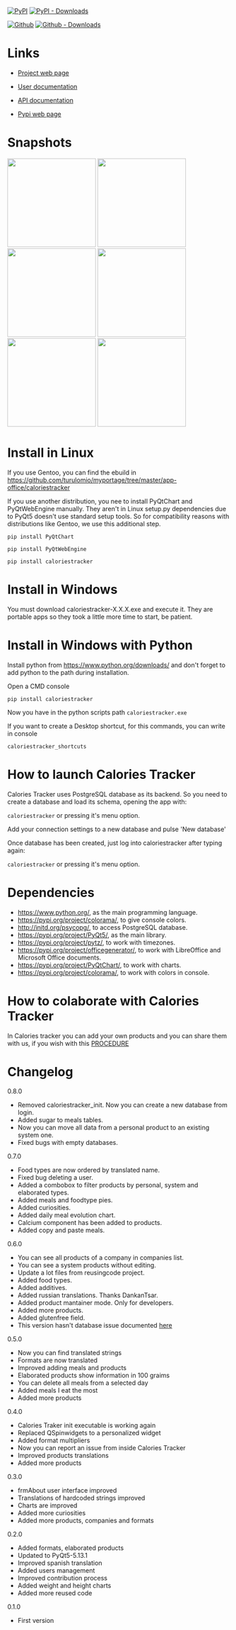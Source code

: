 [![PyPI](https://img.shields.io/pypi/v/caloriestracker)](https://pypi.org/project/caloriestracker/) [![PyPI - Downloads](https://img.shields.io/pypi/dm/caloriestracker)](https://pypi.org/project/caloriestracker/)

[![Github](https://img.shields.io/github/stars/turulomio/caloriestracker?style=social)](https://github.com/turulomio/caloriestracker/) [![Github - Downloads](https://shields.io/github/downloads/turulomio/caloriestracker/total )](https://github.com/turulomio/caloriestracker/)

Links
=====
* [Project web page](https://turulomio.github.io/caloriestracker/)

* [User documentation](https://turulomio.github.io/caloriestracker/doc/CONTENTS.html)

* [API documentation](http://turulomio.users.sourceforge.net/doxygen/caloriestracker/)

* [Pypi web page](https://pypi.org/project/caloriestracker/)

Snapshots
=========
        
<img src="doc/Screenshot_20191029_194701.png" height="200"/> <img src="doc/Screenshot_20191029_194726.png" height="200"/> <img src="doc/Screenshot_20191029_194824.png" height="200"/> <img src="doc/Screenshot_20191029_194920.png" height="200"/> <img src="doc/Screenshot_20191029_195007.png" height="200"/> <img src="doc/Screenshot_20191029_195038.png" height="200"/> 

Install in Linux
================
If you use Gentoo, you can find the ebuild in https://github.com/turulomio/myportage/tree/master/app-office/caloriestracker

If you use another distribution, you nee to install PyQtChart and PyQtWebEngine manually. They aren't in Linux setup.py dependencies due to PyQt5 doesn't use standard setup tools. So for compatibility reasons with distributions like Gentoo, we use this additional step.

`pip install PyQtChart`

`pip install PyQtWebEngine`

`pip install caloriestracker`

Install in Windows
==================

You must download caloriestracker-X.X.X.exe and execute it. They are portable apps so they took a little more time to start, be patient.

Install in Windows with Python
==============================
Install python from https://www.python.org/downloads/ and don't forget to add python to the path during installation.

Open a CMD console

`pip install caloriestracker`

Now you have in the python scripts path `caloriestracker.exe`

If you want to create a Desktop shortcut, for this commands, you can write in console

`caloriestracker_shortcuts`

How to launch Calories Tracker
==============================
Calories Tracker uses PostgreSQL database as its backend. So you need to create a database and load its schema, opening the app with:

`caloriestracker` or pressing it's menu option.

Add your connection settings to a new database and pulse 'New database'

Once database has been created, just log into caloriestracker after typing again:

`caloriestracker` or pressing it's menu option.

Dependencies
============
* https://www.python.org/, as the main programming language.
* https://pypi.org/project/colorama/, to give console colors.
* http://initd.org/psycopg/, to access PostgreSQL database.
* https://pypi.org/project/PyQt5/, as the main library.
* https://pypi.org/project/pytz/, to work with timezones.
* https://pypi.org/project/officegenerator/, to work with LibreOffice and Microsoft Office documents.
* https://pypi.org/project/PyQtChart/, to work with charts.
* https://pypi.org/project/colorama/, to work with colors in console.

How to colaborate with Calories Tracker
=======================================

In Calories tracker you can add your own products and you can share them with us, if you wish with this [PROCEDURE](COLLABORATION.md)

Changelog
=========
0.8.0
  * Removed caloriestracker_init. Now you can create a new database from login.
  * Added sugar to meals tables.
  * Now you can move all data from a personal product to an existing system one.
  * Fixed bugs with empty databases.

0.7.0
  * Food types are now ordered by translated name.
  * Fixed bug deleting a user.
  * Added a combobox to filter products by personal, system and elaborated types.
  * Added meals and foodtype pies.
  * Added curiosities.
  * Added daily meal evolution chart.
  * Calcium component has been added to products.
  * Added copy and paste meals.

0.6.0
  * You can see all products of a company in companies list.
  * You can see a system products without editing.
  * Update a lot files from reusingcode project.
  * Added food types.
  * Added additives.
  * Added russian translations. Thanks DankanTsar.
  * Added product mantainer mode. Only for developers.
  * Added more products.
  * Added glutenfree field.
  * This version hasn't database issue documented [here](https://github.com/turulomio/caloriestracker/blob/master/doc/DATABASE_ISSUES.md)

0.5.0
  * Now you can find translated strings
  * Formats are now translated
  * Improved adding meals and products
  * Elaborated products show information in 100 graims
  * You can delete all meals from a selected day
  * Added meals I eat the most
  * Added more products

0.4.0
  * Calories Traker init executable is working again
  * Replaced QSpinwidgets to a personalized widget
  * Added format multipliers
  * Now you can report an issue from inside Calories Tracker
  * Improved products translations
  * Added more products

0.3.0
  * frmAbout user interface improved
  * Translations of hardcoded strings improved
  * Charts are improved
  * Added more curiosities
  * Added more products, companies and formats

0.2.0
  * Added formats, elaborated products
  * Updated to PyQt5-5.13.1
  * Improved spanish translation
  * Added users management
  * Improved contribution process
  * Added weight and height charts
  * Added more reused code

0.1.0
  * First version

